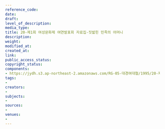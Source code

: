 ```yaml
---
reference_code: 
date: 
draft: 
level_of_description: 
media_type: 
title: 20-제1회 여성문화제 여연발표회 자료집-짓밟힌 민족의 어머니
description: 
weight: 
modified_at: 
created_at: 
link: 
public_access_status: 
copyright_status: 
components:
- https://jydh.s3.ap-northeast-2.amazonaws.com/RG-05-대경여대협/1995/20-제1회+여성문화제+여연발표회+자료집-짓밟힌+민족의+어머니.pdf
tags:
- 
creators:
- 
subjects:
- 
sources:
- 
venues:
- 
---
```

